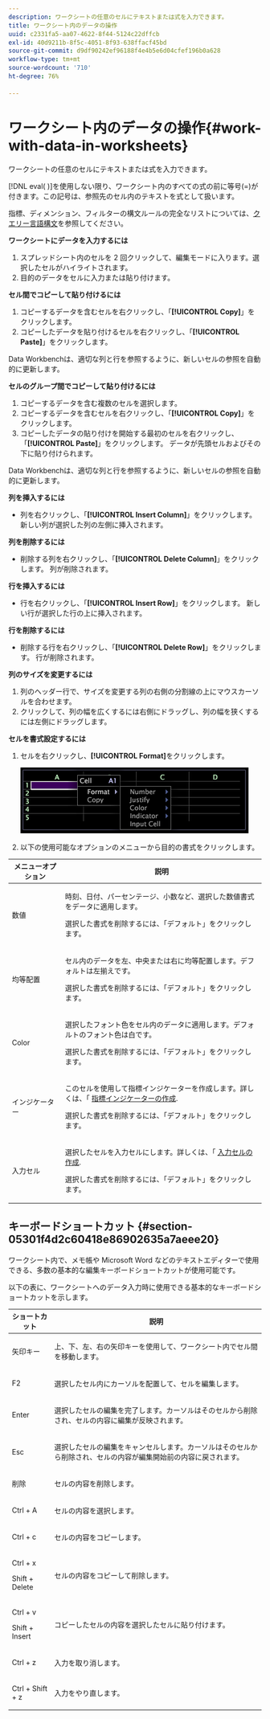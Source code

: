```yaml
---
description: ワークシートの任意のセルにテキストまたは式を入力できます。
title: ワークシート内のデータの操作
uuid: c2331fa5-aa07-4622-8f44-5124c22dffcb
exl-id: 40d9211b-8f5c-4051-8f93-638ffacf45bd
source-git-commit: d9df90242ef96188f4e4b5e6d04cfef196b0a628
workflow-type: tm+mt
source-wordcount: '710'
ht-degree: 76%

---
```


# ワークシート内のデータの操作{#work-with-data-in-worksheets}

ワークシートの任意のセルにテキストまたは式を入力できます。

[!DNL eval( )]を使用しない限り、ワークシート内のすべての式の前に等号(=)が付きます。この記号は、参照先のセル内のテキストを式として扱います。

指標、ディメンション、フィルターの構文ルールの完全なリストについては、[クエリー言語構文](../../../home/c-get-started/c-qry-lang-syntx/c-qry-lang-syntx.md#concept-15d1d3f5164a47d49468c5acb7299d9f)を参照してください。

**ワークシートにデータを入力するには**

1. スプレッドシート内のセルを 2 回クリックして、編集モードに入ります。選択したセルがハイライトされます。
1. 目的のデータをセルに入力または貼り付けます。

**セル間でコピーして貼り付けるには**

1. コピーするデータを含むセルを右クリックし、「**[!UICONTROL Copy]**」をクリックします。
1. コピーしたデータを貼り付けるセルを右クリックし、「**[!UICONTROL Paste]**」をクリックします。

Data Workbenchは、適切な列と行を参照するように、新しいセルの参照を自動的に更新します。

**セルのグループ間でコピーして貼り付けるには**

1. コピーするデータを含む複数のセルを選択します。
1. コピーするデータを含むセルを右クリックし、「**[!UICONTROL Copy]**」をクリックします。
1. コピーしたデータの貼り付けを開始する最初のセルを右クリックし、「**[!UICONTROL Paste]**」をクリックします。 データが先頭セルおよびその下に貼り付けられます。

Data Workbenchは、適切な列と行を参照するように、新しいセルの参照を自動的に更新します。

**列を挿入するには**

* 列を右クリックし、「**[!UICONTROL Insert Column]**」をクリックします。 新しい列が選択した列の左側に挿入されます。

**列を削除するには**

* 削除する列を右クリックし、「**[!UICONTROL Delete Column]**」をクリックします。 列が削除されます。

**行を挿入するには**

* 行を右クリックし、「**[!UICONTROL Insert Row]**」をクリックします。 新しい行が選択した行の上に挿入されます。

**行を削除するには**

* 削除する行を右クリックし、「**[!UICONTROL Delete Row]**」をクリックします。 行が削除されます。

**列のサイズを変更するには**

1. 列のヘッダー行で、サイズを変更する列の右側の分割線の上にマウスカーソルを合わせます。
1. クリックして、列の幅を広くするには右側にドラッグし、列の幅を狭くするには左側にドラッグします。

**セルを書式設定するには**

1. セルを右クリックし、**[!UICONTROL Format]**&#x200B;をクリックします。

   ![](assets/mnu_Worksheet_Format.png)

1. 以下の使用可能なオプションのメニューから目的の書式をクリックします。

<table id="table_5788E01E52CC44E7927A0D23760D9EDD"> 
 <thead> 
  <tr> 
   <th colname="col1" class="entry"> メニューオプション </th> 
   <th colname="col2" class="entry"> 説明 </th> 
  </tr>
 </thead>
 <tbody> 
  <tr> 
   <td colname="col1"> <p>数値 </p> </td> 
   <td colname="col2"> <p>時刻、日付、パーセンテージ、小数など、選択した数値書式をデータに適用します。 </p> <p>選択した書式を削除するには、「<span class="uicontrol">デフォルト</span>」をクリックします。 </p> </td> 
  </tr> 
  <tr> 
   <td colname="col1"> <p>均等配置 </p> </td> 
   <td colname="col2"> <p>セル内のデータを左、中央または右に均等配置します。デフォルトは左揃えです。 </p> <p>選択した書式を削除するには、「<span class="uicontrol">デフォルト</span>」をクリックします。 </p> </td> 
  </tr> 
  <tr> 
   <td colname="col1"> <p>Color </p> </td> 
   <td colname="col2"> <p>選択したフォント色をセル内のデータに適用します。デフォルトのフォント色は白です。 </p> <p>選択した書式を削除するには、「<span class="uicontrol">デフォルト</span>」をクリックします。 </p> </td> 
  </tr> 
  <tr> 
   <td colname="col1"> <p>インジケーター </p> </td> 
   <td colname="col2"> <p>このセルを使用して指標インジケーターを作成します。詳しくは、「 <a href="../../../home/c-get-started/c-analysis-vis/c-wksts/c-metric-ind.md#concept-f0e911b23b2c4e8da3e1ea7b9ae04183"> 指標インジケーターの作成</a>. </p> <p>選択した書式を削除するには、「<span class="uicontrol">デフォルト</span>」をクリックします。 </p> </td> 
  </tr> 
  <tr> 
   <td colname="col1"> <p>入力セル </p> </td> 
   <td colname="col2"> <p>選択したセルを入力セルにします。詳しくは、「 <a href="../../../home/c-get-started/c-analysis-vis/c-wksts/c-input-cells.md#concept-08cd2c05a28a43dd9f7698b37e23e590"> 入力セルの作成</a>. </p> <p>選択した書式を削除するには、「<span class="uicontrol">デフォルト</span>」をクリックします。 </p> </td> 
  </tr> 
 </tbody> 
</table>

## キーボードショートカット {#section-05301f4d2c60418e86902635a7aeee20}

ワークシート内で、メモ帳や Microsoft Word などのテキストエディターで使用できる、多数の基本的な編集キーボードショートカットが使用可能です。

以下の表に、ワークシートへのデータ入力時に使用できる基本的なキーボードショートカットを示します。

<table id="table_8E6F73F253B3451CA1DE45EE4F4E69EF"> 
 <thead> 
  <tr> 
   <th colname="col1" class="entry"> ショートカット </th> 
   <th colname="col2" class="entry"> 説明 </th> 
  </tr> 
 </thead>
 <tbody> 
  <tr> 
   <td colname="col1"> <p>矢印キー </p> </td> 
   <td colname="col2"> <p>上、下、左、右の矢印キーを使用して、ワークシート内でセル間を移動します。 </p> </td> 
  </tr> 
  <tr> 
   <td colname="col1"> <p>F2 </p> </td> 
   <td colname="col2"> <p>選択したセル内にカーソルを配置して、セルを編集します。 </p> </td> 
  </tr> 
  <tr> 
   <td colname="col1"> <p>Enter </p> </td> 
   <td colname="col2"> <p>選択したセルの編集を完了します。カーソルはそのセルから削除され、セルの内容に編集が反映されます。 </p> </td> 
  </tr> 
  <tr> 
   <td colname="col1"> <p>Esc </p> </td> 
   <td colname="col2"> <p>選択したセルの編集をキャンセルします。カーソルはそのセルから削除され、セルの内容が編集開始前の内容に戻されます。 </p> </td> 
  </tr> 
  <tr> 
   <td colname="col1"> <p>削除 </p> </td> 
   <td colname="col2"> <p>セルの内容を削除します。 </p> </td> 
  </tr> 
  <tr> 
   <td colname="col1"> <p>Ctrl + A </p> </td> 
   <td colname="col2"> <p>セルの内容を選択します。 </p> </td> 
  </tr> 
  <tr> 
   <td colname="col1"> <p>Ctrl + c </p> </td> 
   <td colname="col2"> <p>セルの内容をコピーします。 </p> </td> 
  </tr> 
  <tr> 
   <td colname="col1"> <p>Ctrl + x </p> <p>Shift + Delete </p> </td> 
   <td colname="col2"> <p>セルの内容をコピーして削除します。 </p> </td> 
  </tr> 
  <tr> 
   <td colname="col1"> <p>Ctrl + v </p> <p>Shift + Insert </p> </td> 
   <td colname="col2"> <p>コピーしたセルの内容を選択したセルに貼り付けます。 </p> </td> 
  </tr> 
  <tr> 
   <td colname="col1"> <p>Ctrl + z </p> </td> 
   <td colname="col2"> <p>入力を取り消します。 </p> </td> 
  </tr> 
  <tr> 
   <td colname="col1"> <p>Ctrl + Shift + z </p> </td> 
   <td colname="col2"> <p>入力をやり直します。 </p> </td> 
  </tr> 
 </tbody> 
</table>
